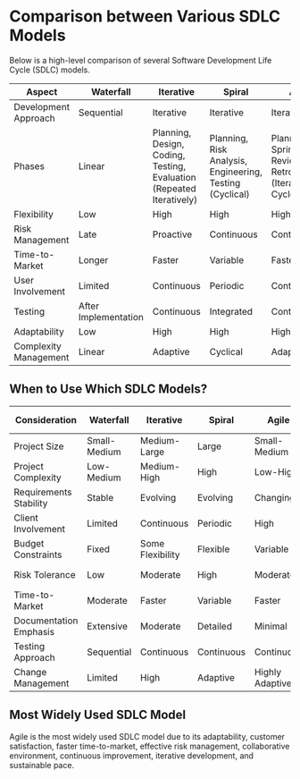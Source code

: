 # Comparison between Various SDLC Models

Below is a high-level comparison of several Software Development Life Cycle (SDLC) models.

| Aspect                | Waterfall            | Iterative                                                            | Spiral                                                   | Agile                                                      | V-Models                                                         | Incremental                                                          |
| --------------------- | -------------------- | -------------------------------------------------------------------- | -------------------------------------------------------- | ---------------------------------------------------------- | ---------------------------------------------------------------- | -------------------------------------------------------------------- |
| Development Approach  | Sequential           | Iterative                                                            | Iterative                                                | Iterative                                                  | Iterative                                                        | Iterative                                                            |
| Phases                | Linear               | Planning, Design, Coding, Testing, Evaluation (Repeated Iteratively) | Planning, Risk Analysis, Engineering, Testing (Cyclical) | Planning, Sprint, Review, Retrospective (Iterative Cycles) | Planning, Design, Implementation, Testing, Deployment (Parallel) | Divided into increments, each with Planning, Implementation, Testing |
| Flexibility           | Low                  | High                                                                 | High                                                     | High                                                       | Moderate                                                         | High                                                                 |
| Risk Management       | Late                 | Proactive                                                            | Continuous                                               | Continuous                                                 | Moderate                                                         | Proactive                                                            |
| Time-to-Market        | Longer               | Faster                                                               | Variable                                                 | Faster                                                     | Moderate                                                         | Faster                                                               |
| User Involvement      | Limited              | Continuous                                                           | Periodic                                                 | Continuous                                                 | Periodic                                                         | Continuous                                                           |
| Testing               | After Implementation | Continuous                                                           | Integrated                                               | Continuous                                                 | After Implementation                                             | Continuous                                                           |
| Adaptability          | Low                  | High                                                                 | High                                                     | High                                                       | Moderate                                                         | High                                                                 |
| Complexity Management | Linear               | Adaptive                                                             | Cyclical                                                 | Adaptive                                                   | Traceability                                                     | Adaptive                                                             |

## When to Use Which SDLC Models?

| Consideration          | Waterfall    | Iterative        | Spiral     | Agile           | V-Models     | Incremental      |
| ---------------------- | ------------ | ---------------- | ---------- | --------------- | ------------ | ---------------- |
| Project Size           | Small-Medium | Medium-Large     | Large      | Small-Medium    | Medium-Large | Small-Large      |
| Project Complexity     | Low-Medium   | Medium-High      | High       | Low-High        | Medium-High  | Medium-High      |
| Requirements Stability | Stable       | Evolving         | Evolving   | Changing        | Moderate     | Stable-Moderate  |
| Client Involvement     | Limited      | Continuous       | Periodic   | High            | Periodic     | Continuous       |
| Budget Constraints     | Fixed        | Some Flexibility | Flexible   | Variable        | Fixed        | Some Flexibility |
| Risk Tolerance         | Low          | Moderate         | High       | Moderate        | Moderate     | Moderate-High    |
| Time-to-Market         | Moderate     | Faster           | Variable   | Faster          | Moderate     | Faster           |
| Documentation Emphasis | Extensive    | Moderate         | Detailed   | Minimal         | Moderate     | Moderate         |
| Testing Approach       | Sequential   | Continuous       | Continuous | Continuous      | After Phases | Continuous       |
| Change Management      | Limited      | High             | Adaptive   | Highly Adaptive | Moderate     | High             |

## Most Widely Used SDLC Model

Agile is the most widely used SDLC model due to its adaptability, customer satisfaction, faster time-to-market, effective risk management, collaborative environment, continuous improvement, iterative development, and sustainable pace.
